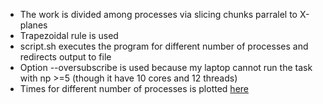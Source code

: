 - The work is divided among processes via slicing chunks parralel to X-planes
- Trapezoidal rule is used
- script.sh executes the program for different number of processes and redirects output to file
- Option --oversubscribe is used because my laptop cannot run the task with np >=5 (though it have 10 cores and 12 threads)
- Times for different number of processes is plotted [here](https://colab.research.google.com/drive/1gZokXCisbC9paf7upkB0crHlB6hzkXwI?usp=sharing)